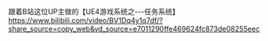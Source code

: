 跟着B站这位UP主做的【UE4游戏系统之---任务系统】 https://www.bilibili.com/video/BV1Dq4y1q7df/?share_source=copy_web&vd_source=e7011290ffe469624fc873de08255eec
